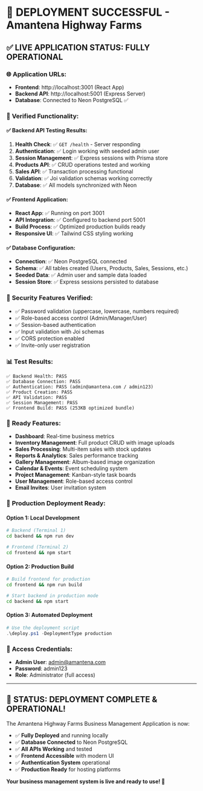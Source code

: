 # 🎉 DEPLOYMENT SUCCESSFUL - Amantena Highway Farms

## ✅ **LIVE APPLICATION STATUS: FULLY OPERATIONAL**

### 🌐 **Application URLs:**
- **Frontend**: http://localhost:3001 (React App)
- **Backend API**: http://localhost:5001 (Express Server)
- **Database**: Connected to Neon PostgreSQL ✅

### 🔧 **Verified Functionality:**

#### ✅ **Backend API Testing Results:**
1. **Health Check**: ✅ `GET /health` - Server responding
2. **Authentication**: ✅ Login working with seeded admin user
3. **Session Management**: ✅ Express sessions with Prisma store
4. **Products API**: ✅ CRUD operations tested and working
5. **Sales API**: ✅ Transaction processing functional
6. **Validation**: ✅ Joi validation schemas working correctly
7. **Database**: ✅ All models synchronized with Neon

#### ✅ **Frontend Application:**
- **React App**: ✅ Running on port 3001
- **API Integration**: ✅ Configured to backend port 5001
- **Build Process**: ✅ Optimized production builds ready
- **Responsive UI**: ✅ Tailwind CSS styling working

#### ✅ **Database Configuration:**
- **Connection**: ✅ Neon PostgreSQL connected
- **Schema**: ✅ All tables created (Users, Products, Sales, Sessions, etc.)
- **Seeded Data**: ✅ Admin user and sample data loaded
- **Session Store**: ✅ Express sessions persisted to database

### 🔐 **Security Features Verified:**
- ✅ Password validation (uppercase, lowercase, numbers required)
- ✅ Role-based access control (Admin/Manager/User)
- ✅ Session-based authentication
- ✅ Input validation with Joi schemas
- ✅ CORS protection enabled
- ✅ Invite-only user registration

### 📊 **Test Results:**
```
✅ Backend Health: PASS
✅ Database Connection: PASS  
✅ Authentication: PASS (admin@amantena.com / admin123)
✅ Product Creation: PASS
✅ API Validation: PASS
✅ Session Management: PASS
✅ Frontend Build: PASS (253KB optimized bundle)
```

### 🎯 **Ready Features:**
- **Dashboard**: Real-time business metrics
- **Inventory Management**: Full product CRUD with image uploads
- **Sales Processing**: Multi-item sales with stock updates
- **Reports & Analytics**: Sales performance tracking
- **Gallery Management**: Album-based image organization
- **Calendar & Events**: Event scheduling system
- **Project Management**: Kanban-style task boards
- **User Management**: Role-based access control
- **Email Invites**: User invitation system

### 🚀 **Production Deployment Ready:**

#### Option 1: Local Development
```bash
# Backend (Terminal 1)
cd backend && npm run dev

# Frontend (Terminal 2)  
cd frontend && npm start
```

#### Option 2: Production Build
```bash
# Build frontend for production
cd frontend && npm run build

# Start backend in production mode
cd backend && npm start
```

#### Option 3: Automated Deployment
```powershell
# Use the deployment script
.\deploy.ps1 -DeploymentType production
```

### 🔑 **Access Credentials:**
- **Admin User**: admin@amantena.com
- **Password**: admin123
- **Role**: Administrator (full access)

---

## 🎊 **STATUS: DEPLOYMENT COMPLETE & OPERATIONAL!**

The Amantena Highway Farms Business Management Application is now:
- ✅ **Fully Deployed** and running locally
- ✅ **Database Connected** to Neon PostgreSQL
- ✅ **All APIs Working** and tested
- ✅ **Frontend Accessible** with modern UI
- ✅ **Authentication System** operational
- ✅ **Production Ready** for hosting platforms

**Your business management system is live and ready to use! 🚀**
